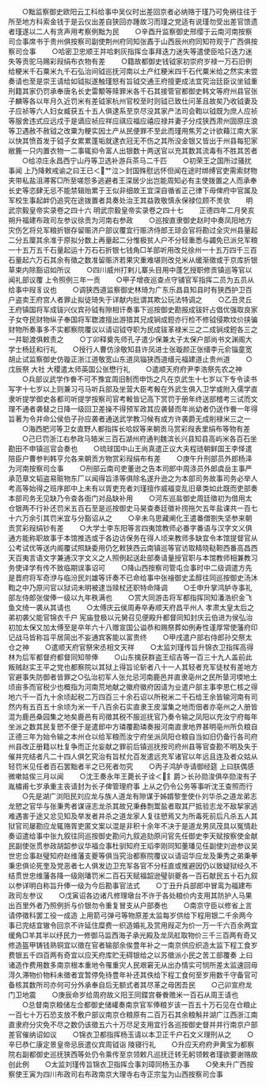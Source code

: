 <!-- { "loadSidebar": true } -->
　　○黜监察御史欧阳云工科给事中吴仪时出差回京者必纳赂于瑾乃可免祸往往于所至地方科索金钱于是云仪出差自狭回亦踵故习而瑾之党适有说瑾勿受出差官馈遗者瑾遂以二人有贪声用考察例黜为民
　　○辛酉升监察御史邢缨于云南河南按察司佥事席书于贵州俱按察司副使荆州府同知张鼒于山西辰州府同知符观于广西俱按察司佥事
　　○哈密卫忠顺王并哈剌灰指挥佥事拜迭力迷失等遣使臣哈只迭力迷失等贡驼马赐彩叚绢布衣物有差
　　○籍故都御史钱钺家初崇府岁禄一万石旧例给粳米千石粟米九千石弘治间钺巡抚河南以土产红粳米四千石代粟米给之然实未尝奏请也至是崇王请给如钺拟遂触瑾怒有旨钺交通王府擅更成法宜究治廷臣议坐钺重刑籍其家仍罚承奉唐名长史雷颙等赎罪米各千石其接管官都御史韩文等府州县官张子麟等各以年月久近罚米有差钺家杭州官校至时则钺已致仕问革且故矣乃收钺妻及子应祯等六人妇女臧获五十五人俱逮系至京尽没其家产法司会鞫以钺既为庶人应祯等服舍违式应远戍于是谪应祯应祥应祺应福应禧应禄并妻子分戍狭西肃州固原庄浪等卫遇赦不赦钺之改粟为粳实因土产从民便罪不至此而瑾用焦芳之计欲藉江南大家以快其愤首发于钺子女累累蓬垢就逮衣冠无不伤之其所没金银又皆出于州县每犯家敝簏一只内置衣物一二事辄抑令富人出银数十两送官以充其数其流毒有不胜其苦者
　　○给凉庄永昌西宁山丹等卫选补游兵茶马二千匹
　　○初荣王之国所过骚扰事闻  上乃降敕戒谕之曰王已＜艹泣＞封国殊慰远怀但闻在途时绑缚官吏需索财物夹带私盐沮滞客□所至嗟怨多逃避者王深居少出岂能周知必有主使拨置之人而承奉长史等恣肆无忌不能禁辑贻累于王似非细故王宜深自循省正己律下毋俾府中官属及军校生事起衅仍追究在途拨置者具奏处治王其益敦敬慎永保禄位顾不羙欤
　　明武宗毅皇帝实录卷之四十六
明武宗毅皇帝实录卷之四十七
　　正德四年二月癸亥朔升福建布政司左参议徐贡为河南右参政
　　○巡按直隶御史赵时中奏凤阳地方灾伤乞将兑军粮折银存留赈济户部议覆宜行赈济侍郎王琼会官将勘过全灾州县量起二分五厘其余准于原拟分数上再量起二分惟极贫人户不分轻重悉与蠲免已派兑军粮一十五万五千石量起运十万石石折银七钱角□羊部听用改兑徐州一十五万四千三百石量起六万石其余有徵之数准留赈济若果灾重难堪则改兑米从缓渐徵或于京库折银草束内除豁诏如所议
　　○四川威州打剌儿寨头目用中蓬乞授职修贡镇巡等官以闻礼部议覆  上令照例三年一贡
　　○甲子增夜巡查点守铺官军指挥二员为五员从给事中叚豸议也
　　○调狭西道监察御史林琦为广东乐昌县知县时有狭西护卫百户盗卖王府宫人者罪止拟徒琦失于详献内批谓其欺公玩法特调之
　　○乙丑灵丘王府镇国将军成钹兴仪宾孙钺有隙相讦奏事下巡按御史勘报成钹奸占倡优强取良家子女夺民财物纵子奉国将军聦渡擅出游猎其兄成锏成鋀亦行检不修钺侵欺坟价挟骗财物所奏事多不实都察院覆议以请诏钺夺职为民成钹革禄米三之二成锏成鋀各三之一并聪渡俱敕责之
　　○丁卯释奠先师孔子遣少保兼太子太保户部尚书文渊阁大学士杨廷和行礼
　　○授行人曹仿涂敬知县许凤进士张璇颜正张缙李元俞锱童宽胡止试监察御史仿璇正浙江道敬宽山东道凤锱狭西道缙元福建道止贵州道
　　○戊辰祭  大社  大稷遣太师英国公张懋行礼
　　○遣顺天府府尹李浩祭先农之神
　　○兵部议武学作餋不可不豫宜周旧制而申饬之凡在京武生十七岁以下专令读书写字十七岁以上则兼习弓马听兵部及坐营大臣考軗在外武生俱入卫学或附入儒学直隶听提学御史各都司听提学按察司官考軗皆记高下赏罚于册年终送部稽考三试而文理不通者袭替之日降一级回卫差操不得预军政其应袭替而年尚幼者仍送作餋一年得旨著为令并命公侯伯子孙应袭者通送武学教习候有成方许袭爵无成削禄米三之一
　　○海西肥河等卫女直野人都指挥长哈奴等来朝贡马赏彩叚表里绢布等物有差
　　○己巳罚浙江右参政马辂米三百石湖州府通判魏滨长兴县知县高屿米各百石坐勘田不申镇巡官会奏也
　　○琉球国中山王尚真遣正议大夫程琏朝鲜国王李怿遣陪臣户曹参判韩亨允各来朝贡方物赏彩叚绢布有差
　　○庚午升刑部员外郎杨泽为河南按察司佥事
　　○刑部云南司吏董逊之告本司郎中周涤员外郎虞岳主事严承范章文韬盗易赃物东厂以闻得旨涤等俱除名遂升逊之为本部司务故事司务必举人考高等始得之班序郎中上未有以胥吏充者刘瑾擅作威福变乱旧章类如此既而吏部奏本部司务无见缺乃令查各衙门对品缺补用
　　○河东巡盐御史周廷徵初为借用太仓银两不行补还罚米五百石至是巡按御史马昊查奏廷徵补捞拖欠五年盐课共一百七十六万余引其罚米宜与分豁诏从之
　　○辛未乌思藏阐化王遣番僧劄失坚参来朝贡赏彩叚绢钞有差
　　○大学士李东阳等言四夷馆教师必番字番语与汉字文义俱通方能称职故事于本馆推选或于各边访保务在得人顷来教师多缺宜令本馆提督官从公考试优等送内阁覆试照缺委用仍乞敕狭西云南镇巡等官访取精晓鞑靼西番高昌西天百夷言语文字兼通汉字文义之人照例起送赴部奏请量授官职与本馆教师相兼教习务使译学有传不致临期误事诏可
　　○降山西按察司管屯佥事时中二级调遣方先是晋府将军奇洢与临汾民刘雄等讦奏不已命给事中张禬御史孟醇往同巡按御史汤沐鞫之中乃原问官以狱词未明被逮当赎杖还职特命降调
　　○壬申升掌鸿胪寺事礼部左侍郎张俊俸一级以九年秩满也
　　○赏大同游击将军都指挥同知潘浩织金飞鱼文绮一袭从其请也
　　○太傅庆云侯周寿卒寿顺天府昌平州人  孝肃太皇太后之弟初袭父能官锦衣千户  宪庙登极以元舅召见便殿升都督同知封庆云伯进为侯弘治初加太保又加太傅至是卒年六十八赠宣国公谥恭和赐祭葬如例寿性谨厚常使藩府印记战马皆称旨平居简出不妄通宾客能以富贵终
　　○甲戌遣户部右侍郎孙交祭太仓之神
　　○遣顺天府官祭宋丞相文天祥
　　○太监刘瑾传旨升锦衣卫指挥高得林为后军都督府都督同知带俸
　　○山东擒获群盗王绍吉等一百三十九人盖前此叛贼赵实王平之党也都察院以其狱上得旨论斩者八十一人其轻者充军徒杖有差地方官避事失防御者皆罪之○弘治初军人张允忌河南鹿邑并直隶亳州之民所垦河堧地土顷亩多而官税少也概指为河南荒地献之徽府徽府因请为业遣户部主事李思仁核之得地六千一百九十余顷起税二万四百三十余石诏以所税米二千石给王余皆输河南有司然内有五百五十余顷为米一千八百余石实直隶王皮溜集之地而佃者亦亳州之人册皆混为鹿邑桑园集之地矣鹿邑有司徵其税不服巡抚官乃奏令输之凤阳以充汝宁府每年坐派之数其民复愬不便于是遣郎中方璘覆勘璘奏报河南直隶地界甚明亳州所负粮自正德三年为始令输之本州仓以给军粮而汝宁府坐派凤阳仓粮自当如旧仍备行各司府州县改正册籍以杜复争而正允妄献之罪前后镇巡抚按司府州县等官查勘不明及失于催并完结者凡二十四人俱乞究治有旨杖允百发遣远充军诸官以年远且连及者众姑从轻罚米见任者百石罢黜者半之已死者勿究
　　○丙子鸿胪寺请御经筵  上曰朕偶感微嗽姑俟三月以闻
　　○沈王奏永年王薨长子诠＜釒爵＞长孙勋浚俱卒勋浚有子胤橚甫七岁承重主丧请封为长子俾管理府事  上从之仍令公务等事听沈王查照而行
　　○先是湖广浏阳民刘应龙与族人道龙有隙谋于姊婿黎奎使仆刘华杀之道龙弟志龙愬之官华与张秉秀者谋诬志龙杀其故兄秉彝剽鬻盐者取其尸抵验志龙不敌挈家逃难遇害于途又忿见知及举发者并杀之道龙家人复往愬焉又为所毒死前后凡杀五人其狱官司屡勘应龙辄赂胥吏匿文案以混是非积十余年不决于是道龙男凤茂具以冤情赴奏诏遣给事中张九叙往同巡按御史勘问九叙追劾原问官先任御史李天赋按察使金献民副使张贯参政胡韶参议华福佥事杜驯知府王瑫李刚同知董璠见任副使刘逊参议吴世忠佥事赵璧知府赵维藩支夔等俱当究治都察院覆议以请诏华应龙及秉秀之弟秉拳秉忠俱论死奎及党恶者七人俱发边卫充军各官不分枉直或推避因仍以致疑狱经久不结贯世忠维藩各降一级刚璠罚米二百石天赋福韶逊璧驯夔各一百石献民五十石九叙以参详明白称旨升俸一级为今后勘事官法式
　　○丁丑升兵部郎中冒鸾为福建布政司左参议
　　○戊寅诏各边诸凡修理墩台不许于各处粮价内支用其防护人马果出百里外者乃照例折与价银勿令重复冒支从户部奏也
　　○南京守臣以修省上言请停徵科罢工役一成造  上用箭弓弹弓等物原差太监每岁供给下程用银二千余两今事已完结宜辙令回京不许延住糜费一织造婚礼及赏用叚疋为价一万一千六百余两宜缓角□羊其半以纾民力一修御马监西海子承光殿及龙凤舡取物价三千三百两有奇又修造盔甲铸钱熟铜宜以徵在官者输部余俟豊年补之一南京供应织造太监下程工食岁费银五千四百两有奇宜以应天府库贮无碍银给之以苏徵派小民之苦工部覆奏  上曰诸造作费用数多南京根本重地令罹重灾人民艰窘无从出办情实可悯所差太监速回毋淂久滞物价物料未徵者宜暂停免待豊年补还其佚给下程工食何至岁用数千守备官可备核其数所司亦何可分外承奉自后无额式者其尽革之毋困吾民
　　○己卯宣府龙门卫地震
　　○庚辰命岁给周府故义阳王同鍱宫眷餋赡米一百石从周王请也
　　○总督南京粮储左佥都御史储巏奏南京官军俸粮岁该一百五十万石见在仓粮止一百七十万石恐支放不敷户部议南京仓粮原有二百万石其余粮斛并湖广江西浙江南直隶府分灾免不尽之数仍该徵五六十万尽足支用宜行各巡按御史督并并行南京户部差官催纳诏如议
　　○锦衣卫都指挥杨玉请以本卫正千户石文义理刑从之
　　○辛巳恭仁康定景皇帝忌辰遣仪宾周钺诣  陵寝行礼
　　○升应天府府尹黄宝为都察院右副都御史巡抚狭西等处仍令乘传至京领敕凡巡抚迁转无躬领敕者瑾欲要谢赂故创此例
　　○太监刘瑾传旨锦衣卫指挥佥事刘璋同杨玉办事
　　○癸未升广西按察使王寅为四川布政司右布政南京大理寺右寺正宗玺为山西按察司佥事
